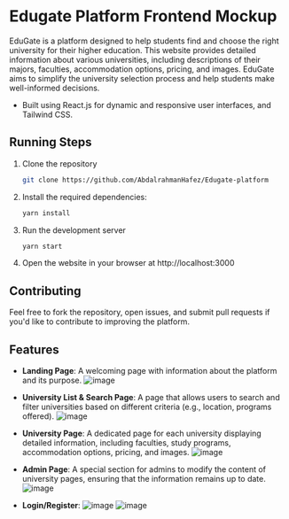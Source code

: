 # Edugate Platform Frontend Mockup
EduGate is a platform designed to help students find and choose the right university for their higher education. This website provides detailed information about various universities, including descriptions of their majors, faculties, accommodation options, pricing, and images. EduGate aims to simplify the university selection process and help students make well-informed decisions.
* Built using React.js for dynamic and responsive user interfaces, and Tailwind CSS.

## Running Steps

1. Clone the repository
	```bash
	git clone https://github.com/AbdalrahmanHafez/Edugate-platform
	```

2. Install the required dependencies:
	```bash
	yarn install
	```

3. Run the development server
	```bash
	yarn start
	```
3. Open the website in your browser at http://localhost:3000

## Contributing
Feel free to fork the repository, open issues, and submit pull requests if you'd like to contribute to improving the platform.

## Features
* __Landing Page__: A welcoming page with information about the platform and its purpose.
![image](https://github.com/user-attachments/assets/bd770e84-00a8-4bf4-9e4a-6d23205deacc)

* __University List & Search Page__: A page that allows users to search and filter universities based on different criteria (e.g., location, programs offered).
![image](https://github.com/user-attachments/assets/245c7857-ea69-46de-a4de-572a639ada0a)

* __University Page__: A dedicated page for each university displaying detailed information, including faculties, study programs, accommodation options, pricing, and images.
![image](https://github.com/user-attachments/assets/868423eb-4740-4827-9fd6-15a3c4b9d2a2)

* __Admin Page__: A special section for admins to modify the content of university pages, ensuring that the information remains up to date.
![image](https://github.com/user-attachments/assets/9ce2eb84-3677-4f15-9a81-dd58bbb1de59)

* __Login/Register__:
![image](https://github.com/user-attachments/assets/af1fa648-b8f7-4df0-ae19-b012f298870f)
![image](https://github.com/user-attachments/assets/78eb946e-08c2-416f-a8ff-74cf69eb15a4)



